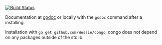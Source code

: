 [![Build Status](https://travis-ci.org/Wessie/congo.svg?branch=master)](https://travis-ci.org/Wessie/congo)

Documentation at [godoc](https://godoc.org/github.com/Wessie/congo) or locally with the `godoc` command after a installing.

Installation with `go get github.com/Wessie/congo`, congo does not depend on any packages outside of the stdlib.
